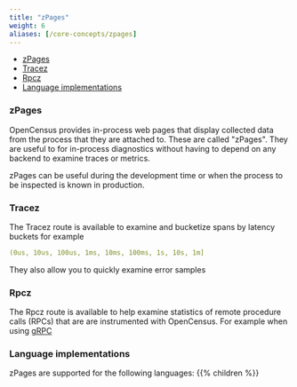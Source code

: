 ```yaml
---
title: "zPages"
weight: 6
aliases: [/core-concepts/zpages]
---
```


- [zPages](#zpages)
- [Tracez](#tracez)
- [Rpcz](#rpcz)
- [Language implementations](#language-implementations)

### zPages

OpenCensus provides in-process web pages that display
collected data from the process that they are attached to.
These are called "zPages".  They are useful to for in-process diagnostics
without having to depend on any backend to examine traces or metrics.

zPages can be useful during the development time or when
the process to be inspected is known in production.

### Tracez
The Tracez route is available to examine and bucketize spans by latency buckets for example

```yaml
(0us, 10us, 100us, 1ms, 10ms, 100ms, 1s, 10s, 1m]
```

They also allow you to quickly examine error samples

### Rpcz
The Rpcz route is available to help examine statistics of remote procedure calls (RPCs) that
are are instrumented with OpenCensus. For example when using [gRPC](/grpc)

### Language implementations
zPages are supported for the following languages:
{{% children %}}
